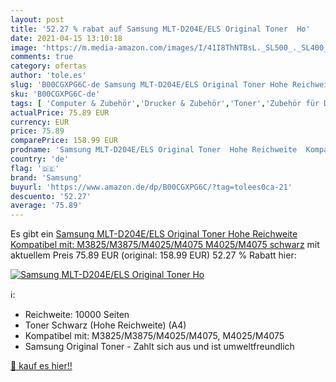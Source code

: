 ```yaml
---
layout: post
title: '52.27 % rabat auf Samsung MLT-D204E/ELS Original Toner  Ho'
date: 2021-04-15 13:10:18
image: 'https://m.media-amazon.com/images/I/41I8ThNTBsL._SL500_._SL400_.jpg'
comments: true
category: ofertas
author: 'tole.es'
slug: 'B00CGXPG6C-de Samsung MLT-D204E/ELS Original Toner Hohe Reichweite...'
sku: 'B00CGXPG6C-de'
tags: [ 'Computer & Zubehör','Drucker & Zubehör','Toner','Zubehör für Drucker','samsung', ]
actualPrice: 75.89 EUR
currency: EUR
price: 75.89
comparePrice: 158.99 EUR
prodname: 'Samsung MLT-D204E/ELS Original Toner  Hohe Reichweite  Kompatibel mit: M3825/M3875/M4025/M4075  M4025/M4075  schwarz'
country: 'de'
flag: '🇩🇪'
brand: 'Samsung'
buyurl: 'https://www.amazon.de/dp/B00CGXPG6C/?tag=tolees0ca-21'
descuento: '52.27'
average: '75.89'
---
```


Es gibt ein [Samsung MLT-D204E/ELS Original Toner  Hohe Reichweite  Kompatibel mit: M3825/M3875/M4025/M4075  M4025/M4075  schwarz](https://www.amazon.de/dp/B00CGXPG6C/?tag=tolees0ca-21) mit aktuellem Preis 75.89 EUR (original: 158.99 EUR) 52.27 % Rabatt hier:

[![Samsung MLT-D204E/ELS Original Toner  Ho](https://m.media-amazon.com/images/I/41I8ThNTBsL._SL500_._SL400_.jpg)](https://www.amazon.de/dp/B00CGXPG6C/?tag=tolees0ca-21)

ℹ️:

- Reichweite: 10000 Seiten
- Toner Schwarz (Hohe Reichweite) (A4)
- Kompatibel mit: M3825/M3875/M4025/M4075, M4025/M4075
- Samsung Original Toner - Zahlt sich aus und ist umweltfreundlich

[🛒 kauf es hier!!](https://www.amazon.de/dp/B00CGXPG6C/?tag=tolees0ca-21)
